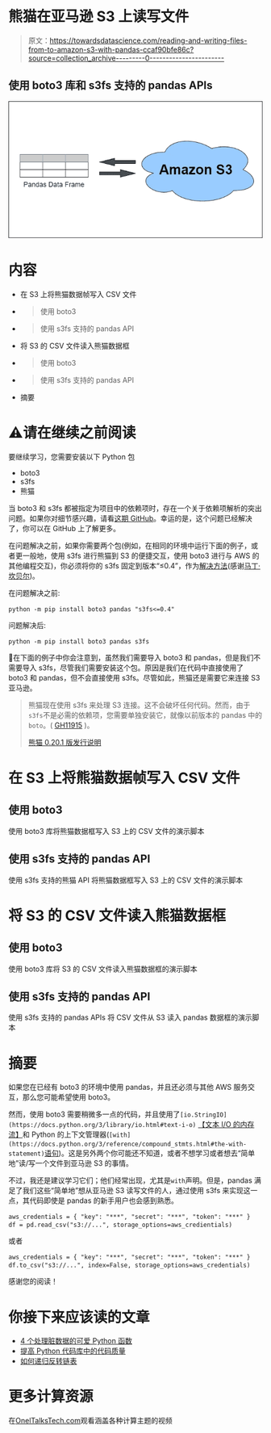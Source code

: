 # 熊猫在亚马逊 S3 上读写文件

> 原文：<https://towardsdatascience.com/reading-and-writing-files-from-to-amazon-s3-with-pandas-ccaf90bfe86c?source=collection_archive---------0----------------------->

## 使用 boto3 库和 s3fs 支持的 pandas APIs

![](img/18248c0cb4df88af1ecfdb8e9cdaff96.png)

# **内容**

*   在 S3 上将熊猫数据帧写入 CSV 文件
*   >使用 boto3
*   >使用 s3fs 支持的 pandas API
*   将 S3 的 CSV 文件读入熊猫数据框
*   >使用 boto3
*   >使用 s3fs 支持的 pandas API
*   摘要

# **⚠请在继续之前阅读**

要继续学习，您需要安装以下 Python 包

*   boto3
*   s3fs
*   熊猫

当 boto3 和 s3fs 都被指定为项目中的依赖项时，存在一个关于依赖项解析的突出问题。如果你对细节感兴趣，请看[这期 GitHub](https://github.com/dask/s3fs/issues/357)。幸运的是，这个问题已经解决了，你可以在 GitHub 上了解更多。

在问题解决之前，如果你需要两个包(例如，在相同的环境中运行下面的例子，或者更一般地，使用 s3fs 进行熊猫到 S3 的便捷交互，使用 boto3 进行与 AWS 的其他编程交互)，你必须将你的 s3fs 固定到版本“≤0.4”，作为[解决方法](https://github.com/dask/s3fs/issues/357#issuecomment-709976012)(感谢[马丁·坎贝尔](https://medium.com/u/82474497d5c2?source=post_page-----ccaf90bfe86c--------------------------------))。

在问题解决之前:

```
python -m pip install boto3 pandas "s3fs<=0.4"
```

问题解决后:

```
python -m pip install boto3 pandas s3fs
```

💭在下面的例子中你会注意到，虽然我们需要导入 boto3 和 pandas，但是我们不需要导入 s3fs，尽管我们需要安装这个包。原因是我们在代码中直接使用了 boto3 和 pandas，但不会直接使用 s3fs。尽管如此，熊猫还是需要它来连接 S3 亚马逊。

> 熊猫现在使用 s3fs 来处理 S3 连接。这不会破坏任何代码。然而，由于`s3fs`不是必需的依赖项，您需要单独安装它，就像以前版本的 pandas 中的`boto`。( [GH11915](https://github.com/pandas-dev/pandas/issues/11915) )。
> 
> [熊猫 0.20.1 版发行说明](https://pandas.pydata.org/pandas-docs/dev/whatsnew/v0.20.0.html#whatsnew-0200-api-breaking-s3)

# 在 S3 上将熊猫数据帧写入 CSV 文件

## 使用 boto3

使用 boto3 库将熊猫数据框写入 S3 上的 CSV 文件的演示脚本

## 使用 s3fs 支持的 pandas API

使用 s3fs 支持的熊猫 API 将熊猫数据框写入 S3 上的 CSV 文件的演示脚本

# 将 S3 的 CSV 文件读入熊猫数据框

## 使用 boto3

使用 boto3 库将 S3 的 CSV 文件读入熊猫数据框的演示脚本

## 使用 s3fs 支持的 pandas API

使用 s3fs 支持的 pandas APIs 将 CSV 文件从 S3 读入 pandas 数据框的演示脚本

# 摘要

如果您在已经有 boto3 的环境中使用 pandas，并且还必须与其他 AWS 服务交互，那么您可能希望使用 boto3。

然而，使用 boto3 需要稍微多一点的代码，并且使用了`[io.StringIO](https://docs.python.org/3/library/io.html#text-i-o)` [【文本 I/O 的内存流】](https://docs.python.org/3/library/io.html#text-i-o)和 Python 的上下文管理器(`[with](https://docs.python.org/3/reference/compound_stmts.html#the-with-statement)`[语句](https://docs.python.org/3/reference/compound_stmts.html#the-with-statement))。这是另外两个你可能还不知道，或者不想学习或者想去“简单地”读/写一个文件到亚马逊 S3 的事情。

不过，我还是建议学习它们；他们经常出现，尤其是`with`声明。但是，pandas 满足了我们这些“简单地”想从亚马逊 S3 读写文件的人，通过使用 s3fs 来实现这一点，其代码即使是 pandas 的新手用户也会感到熟悉。

```
aws_credentials = { "key": "***", "secret": "***", "token": "***" }
df = pd.read_csv("s3://...", storage_options=aws_credientials)
```

或者

```
aws_credentials = { "key": "***", "secret": "***", "token": "***" }
df.to_csv("s3://...", index=False, storage_options=aws_credentials)
```

感谢您的阅读！

# 你接下来应该读的文章

*   [4 个处理脏数据的可爱 Python 函数](/4-cute-python-functions-for-working-with-dirty-data-2cf7974280b5)
*   [提高 Python 代码库中的代码质量](https://onelharrison.medium.com/improving-code-quality-in-python-codebases-f70983f2e309)
*   [如何递归反转链表](https://medium.com/the-core/how-to-recursively-reverse-a-linked-list-9990d59fc13f)

# 更多计算资源

在[OnelTalksTech.com](https://oneltalkstech.com)观看涵盖各种计算主题的视频